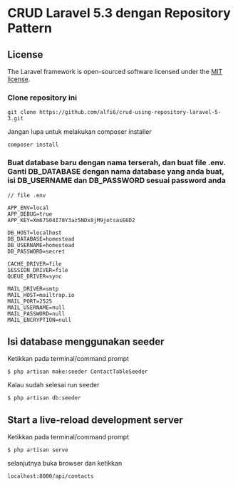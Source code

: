 # CRUD Laravel 5.3 dengan Repository Pattern

## License

The Laravel framework is open-sourced software licensed under the [MIT license](http://opensource.org/licenses/MIT).

### Clone repository ini
```
git clone https://github.com/alfi6/crud-using-repository-laravel-5-3.git
```
Jangan lupa untuk melakukan composer installer
```
composer install
```

### Buat database baru dengan nama terserah, dan buat file .env. Ganti DB_DATABASE dengan nama database yang anda buat, isi DB_USERNAME dan DB_PASSWORD sesuai password anda

```
// file .env

APP_ENV=local
APP_DEBUG=true
APP_KEY=Xm67S04I78Y3az5NDx8jM9jotsasE6D2

DB_HOST=localhost
DB_DATABASE=homestead
DB_USERNAME=homestead
DB_PASSWORD=secret

CACHE_DRIVER=file
SESSION_DRIVER=file
QUEUE_DRIVER=sync

MAIL_DRIVER=smtp
MAIL_HOST=mailtrap.io
MAIL_PORT=2525
MAIL_USERNAME=null
MAIL_PASSWORD=null
MAIL_ENCRYPTION=null
```
## Isi database menggunakan seeder
Ketikkan pada terminal/command prompt

```
$ php artisan make:seeder ContactTableSeeder
```
Kalau sudah selesai run seeder
```
$ php artisan db:seeder
```
## Start a live-reload development server 
Ketikkan pada terminal/command prompt

```
$ php artisan serve
```
selanjutnya buka browser dan ketikkan
```
localhost:8000/api/contacts
```
